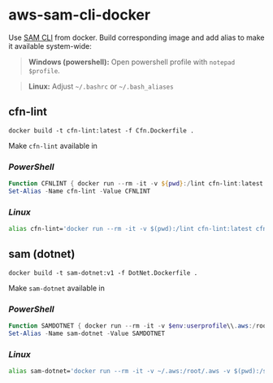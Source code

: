 # aws-sam-cli-docker
Use [SAM CLI](https://docs.aws.amazon.com/serverless-application-model/latest/developerguide/what-is-sam.html) from docker. 
Build corresponding image and add alias to make it available system-wide:
> **Windows (powershell):** Open powershell profile with `notepad $profile`.

> **Linux:** Adjust `~/.bashrc` or `~/.bash_aliases`  

## cfn-lint
`
docker build -t cfn-lint:latest -f Cfn.Dockerfile . 
`

Make `cfn-lint` available in 

### *PowerShell*
 ```powershell
 Function CFNLINT { docker run --rm -it -v ${pwd}:/lint cfn-lint:latest cfn-lint $args }
 Set-Alias -Name cfn-lint -Value CFNLINT
 ```

### *Linux*
```sh
alias cfn-lint='docker run --rm -it -v $(pwd):/lint cfn-lint:latest cfn-lint'
```

## sam (dotnet)

`
docker build -t sam-dotnet:v1 -f DotNet.Dockerfile . 
`

Make `sam-dotnet` available in 

### *PowerShell*
```powershell
Function SAMDOTNET { docker run --rm -it -v $env:userprofile\\.aws:/root/.aws -v ${pwd}:/sam sam-dotnet:v1 sam $args }
Set-Alias -Name sam-dotnet -Value SAMDOTNET
```

### *Linux*
```sh
alias sam-dotnet='docker run --rm -it -v ~/.aws:/root/.aws -v $(pwd):/sam sam-dotnet:v2 sam'
```

